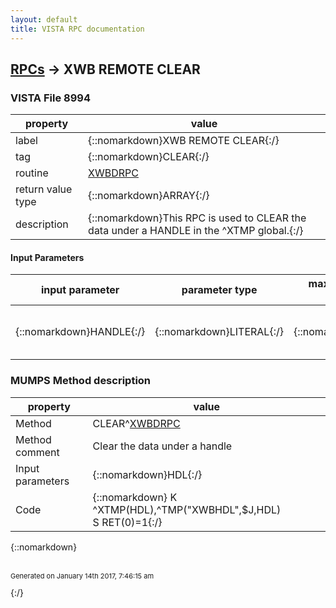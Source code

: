 ```yaml
---
layout: default
title: VISTA RPC documentation
---
```




## [RPCs](TableOfContent.md) &#8594; XWB REMOTE CLEAR 



### VISTA File 8994 


 property | value 
--- | --- 
 label | {::nomarkdown}XWB REMOTE CLEAR{:/}
 tag | {::nomarkdown}CLEAR{:/}
 routine | [XWBDRPC](http://code.osehra.org/dox/Routine_XWBDRPC_source.html)
 return value type | {::nomarkdown}ARRAY{:/}
 description | {::nomarkdown}This RPC is used to CLEAR the data under a HANDLE in the ^XTMP global.{:/}

#### Input Parameters

| input parameter | parameter type | maximum data length | required | description | 
| --- | --- | --- | --- | --- | 
| {::nomarkdown}HANDLE{:/} | {::nomarkdown}LITERAL{:/} | {::nomarkdown}30{:/} | {::nomarkdown}true{:/} | {::nomarkdown}This is the HANDLE from the XWB REMOTE RPC.{:/} | 


### MUMPS Method description

 property | value 
 --- | --- 
 Method | CLEAR^[XWBDRPC](http://code.osehra.org/dox/Routine_XWBDRPC_source.html)
 Method comment | Clear the data under a handle
 Input parameters | {::nomarkdown}HDL{:/}
 Code | {::nomarkdown}  K ^XTMP(HDL),^TMP("XWBHDL",$J,HDL)<br> S RET(0)=1{:/}

{::nomarkdown} <br/><br/><p style="font-size: 11px">Generated on January 14th 2017, 7:46:15 am</p>{:/}
